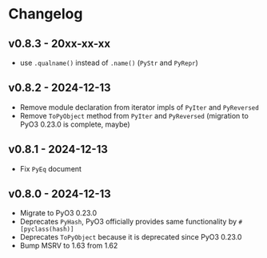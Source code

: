# Changelog

## v0.8.3 - 20xx-xx-xx

- use `.qualname()` instead of `.name()` (`PyStr` and `PyRepr`)
 
## v0.8.2 - 2024-12-13

- Remove module declaration from iterator impls of `PyIter` and `PyReversed`
- Remove `ToPyObject` method from `PyIter` and `PyReversed` (migration to PyO3 0.23.0 is complete, maybe)

## v0.8.1 - 2024-12-13

- Fix `PyEq` document

## v0.8.0 - 2024-12-13

- Migrate to PyO3 0.23.0
- Deprecates `PyHash`, PyO3 officially provides same functionality by `#[pyclass(hash)]`
- Deprecates `ToPyObject` because it is deprecated since PyO3 0.23.0 
- Bump MSRV to 1.63 from 1.62
